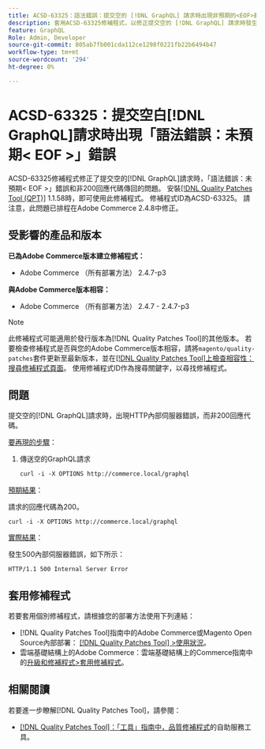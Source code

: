 ```yaml
---
title: ACSD-63325：語法錯誤：提交空的 [!DNL GraphQL] 請求時出現非預期的<EOF>錯誤
description: 套用ACSD-63325修補程式，以修正提交空的 [!DNL GraphQL] 請求時發生語法錯誤的Adobe Commerce問題。
feature: GraphQL
Role: Admin, Developer
source-git-commit: 805ab7fb001cda112ce1298f0221fb22b6494b47
workflow-type: tm+mt
source-wordcount: '294'
ht-degree: 0%

---
```



# ACSD-63325：提交空白[!DNL GraphQL]請求時出現「語法錯誤：未預期&lt; EOF >」錯誤

ACSD-63325修補程式修正了提交空的[!DNL GraphQL]請求時，「語法錯誤：未預期&lt; EOF >」錯誤和非200回應代碼傳回的問題。 安裝[[!DNL Quality Patches Tool (QPT)]](/help/tools/quality-patches-tool/quality-patches-tool-to-self-serve-quality-patches.md) 1.1.58時，即可使用此修補程式。 修補程式ID為ACSD-63325。 請注意，此問題已排程在Adobe Commerce 2.4.8中修正。

## 受影響的產品和版本

**已為Adobe Commerce版本建立修補程式：**

* Adobe Commerce （所有部署方法） 2.4.7-p3

**與Adobe Commerce版本相容：**

* Adobe Commerce （所有部署方法） 2.4.7 - 2.4.7-p3

>[!NOTE]
>
>此修補程式可能適用於發行版本為[!DNL Quality Patches Tool]的其他版本。 若要檢查修補程式是否與您的Adobe Commerce版本相容，請將`magento/quality-patches`套件更新至最新版本，並在[[!DNL Quality Patches Tool]上檢查相容性：搜尋修補程式頁面](https://experienceleague.adobe.com/tools/commerce-quality-patches/index.html?lang=zh-Hant)。 使用修補程式ID作為搜尋關鍵字，以尋找修補程式。

## 問題

提交空的[!DNL GraphQL]請求時，出現HTTP內部伺服器錯誤，而非200回應代碼。

<u>要再現的步驟</u>：

1. 傳送空的GraphQL請求

   ```graphql
   curl -i -X OPTIONS http://commerce.local/graphql
   ```

<u>預期結果</u>：

請求的回應代碼為200。

```
curl -i -X OPTIONS http://commerce.local/graphql
```

<u>實際結果</u>：

發生500內部伺服器錯誤，如下所示：

```
HTTP/1.1 500 Internal Server Error
```

## 套用修補程式

若要套用個別修補程式，請根據您的部署方法使用下列連結：

* [!DNL Quality Patches Tool]指南中的Adobe Commerce或Magento Open Source內部部署： [[!DNL Quality Patches Tool] >使用狀況](/help/tools/quality-patches-tool/usage.md)。
* 雲端基礎結構上的Adobe Commerce：雲端基礎結構上的Commerce指南中的[升級和修補程式>套用修補程式](https://experienceleague.adobe.com/zh-hant/docs/commerce-cloud-service/user-guide/develop/upgrade/apply-patches)。

## 相關閱讀

若要進一步瞭解[!DNL Quality Patches Tool]，請參閱：

* [[!DNL Quality Patches Tool]：「工具」指南中，品質修補程式](/help/tools/quality-patches-tool/quality-patches-tool-to-self-serve-quality-patches.md)的自助服務工具。
